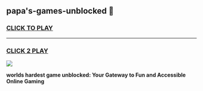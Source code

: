 
## papa's-games-unblocked 👋
<h3>
<a href="https://premium.freeplayer.one?title=papa's-games-unblocked&ref=14F">CLICK TO PLAY</a></h3>
<hr>

<h3>
<a href="https://premium.freeplayer.one?title=papa's-games-unblocked&ref=14F">CLICK 2 PLAY</a>
  
</h3>

<a href="https://premium.freeplayer.one?title=papa's-games-unblocked&ref=12F/"><img src="https://clearcache.store/games.png"></a>


**worlds hardest game unblocked: Your Gateway to Fun and Accessible Online Gaming**
